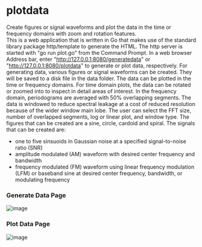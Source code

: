 # plotdata
Create figures or signal waveforms and plot the data in the time or frequency domains with zoom and rotation features.  
 This is a web application that is written in Go that makes use of the standard library package http/template to generate the HTML.
 The http server is started with "go run plot.go" from the Command Prompt.  In a web browser Address bar, enter "http://127.0.0.1:8080/generatedata" or
 "http://127.0.0.1:8080/plotdata" to generate or plot data, respectively.  For generating data, various figures or signal waveforms can be created.  They
 will be saved to a disk file in the data folder.  The data can be plotted in the time or frequency domains.  For time domain plots, the data can be rotated
 or zoomed into to inspect in detail areas of interest.  In the frequency domain, periodograms are averaged with 50% overlapping segments.  The data is 
 windowed to reduce spectral leakage at a cost of reduced resolution because of the wider window main lobe.  The user can select the FFT size, number of 
 overlapped segments, log or linear plot, and window type.  The figures that can be created are a sine, circle, cardoid and spiral.  The signals that 
 can be created are:
 <ul>
 <li>one to five sinsuoids in Gaussian noise at a specified signal-to-noise ratio (SNR)</li>
 <li>amplitude modulated (AM) waveform with desired center frequency and bandwidth</li>
 <li>frequency modulated (FM) waveform using linear frequency modulation (LFM) or baseband sine at desired center frequency, bandwidth, or modulating frequency</li>
 </ul>

<h3>Generate Data Page</h3>

![image](https://user-images.githubusercontent.com/117768679/233181558-f3e2e0de-7356-4791-afa8-4c3dda775345.png)
<h3>Plot Data Page</h3>

![image](https://user-images.githubusercontent.com/117768679/233182057-4b6cba6b-9ed1-45c6-9a0d-a2aab2f9c8e6.png)
